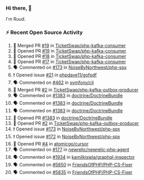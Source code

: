 ### Hi there, 👋

I'm Ruud.
 
### :zap: Recent Open Source Activity

<!--START_SECTION:activity-->
1. 🎉 Merged PR [#19](https://github.com/TicketSwap/php-kafka-consumer/pull/19) in [TicketSwap/php-kafka-consumer](https://github.com/TicketSwap/php-kafka-consumer)
2. 💪 Opened PR [#19](https://github.com/TicketSwap/php-kafka-consumer/pull/19) in [TicketSwap/php-kafka-consumer](https://github.com/TicketSwap/php-kafka-consumer)
3. 💪 Opened PR [#18](https://github.com/TicketSwap/php-kafka-consumer/pull/18) in [TicketSwap/php-kafka-consumer](https://github.com/TicketSwap/php-kafka-consumer)
4. 💪 Opened PR [#17](https://github.com/TicketSwap/php-kafka-consumer/pull/17) in [TicketSwap/php-kafka-consumer](https://github.com/TicketSwap/php-kafka-consumer)
5. 🗣 Commented on [#173](https://github.com/NoiseByNorthwest/php-spx/issues/173) in [NoiseByNorthwest/php-spx](https://github.com/NoiseByNorthwest/php-spx)
6. ❗️ Opened issue [#21](https://github.com/phpdave11/gofpdf/issues/21) in [phpdave11/gofpdf](https://github.com/phpdave11/gofpdf)
7. 🗣 Commented on [#462](https://github.com/symfony/cli/issues/462) in [symfony/cli](https://github.com/symfony/cli)
8. 🎉 Merged PR [#2](https://github.com/TicketSwap/php-kafka-outbox-producer/pull/2) in [TicketSwap/php-kafka-outbox-producer](https://github.com/TicketSwap/php-kafka-outbox-producer)
9. 🗣 Commented on [#1383](https://github.com/doctrine/DoctrineBundle/issues/1383) in [doctrine/DoctrineBundle](https://github.com/doctrine/DoctrineBundle)
10. 🗣 Commented on [#1383](https://github.com/doctrine/DoctrineBundle/issues/1383) in [doctrine/DoctrineBundle](https://github.com/doctrine/DoctrineBundle)
11. 🗣 Commented on [#1383](https://github.com/doctrine/DoctrineBundle/issues/1383) in [doctrine/DoctrineBundle](https://github.com/doctrine/DoctrineBundle)
12. 💪 Opened PR [#1383](https://github.com/doctrine/DoctrineBundle/pull/1383) in [doctrine/DoctrineBundle](https://github.com/doctrine/DoctrineBundle)
13. 💪 Opened PR [#2](https://github.com/TicketSwap/php-kafka-outbox-producer/pull/2) in [TicketSwap/php-kafka-outbox-producer](https://github.com/TicketSwap/php-kafka-outbox-producer)
14. ❗️ Opened issue [#173](https://github.com/NoiseByNorthwest/php-spx/issues/173) in [NoiseByNorthwest/php-spx](https://github.com/NoiseByNorthwest/php-spx)
15. ❗️ Opened issue [#172](https://github.com/NoiseByNorthwest/php-spx/issues/172) in [NoiseByNorthwest/php-spx](https://github.com/NoiseByNorthwest/php-spx)
16. 💪 Opened PR [#4](https://github.com/atomicgo/cursor/pull/4) in [atomicgo/cursor](https://github.com/atomicgo/cursor)
17. 🗣 Commented on [#177](https://github.com/newrelic/newrelic-php-agent/issues/177) in [newrelic/newrelic-php-agent](https://github.com/newrelic/newrelic-php-agent)
18. 🗣 Commented on [#1934](https://github.com/kamilkisiela/graphql-inspector/issues/1934) in [kamilkisiela/graphql-inspector](https://github.com/kamilkisiela/graphql-inspector)
19. 🗣 Commented on [#5850](https://github.com/FriendsOfPHP/PHP-CS-Fixer/issues/5850) in [FriendsOfPHP/PHP-CS-Fixer](https://github.com/FriendsOfPHP/PHP-CS-Fixer)
20. 🗣 Commented on [#5835](https://github.com/FriendsOfPHP/PHP-CS-Fixer/issues/5835) in [FriendsOfPHP/PHP-CS-Fixer](https://github.com/FriendsOfPHP/PHP-CS-Fixer)
<!--END_SECTION:activity-->
